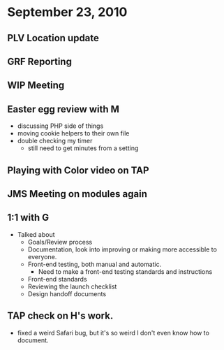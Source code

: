 # September 23, 2010

## PLV Location update

## GRF Reporting

## WIP Meeting

## Easter egg review with M
- discussing PHP side of things
- moving cookie helpers to their own file
- double checking my timer
  - still need to get minutes from a setting

## Playing with Color video on TAP

## JMS Meeting on modules again

## 1:1 with G
- Talked about
  - Goals/Review process
  - Documentation, look into improving or making more accessible to everyone.
  - Front-end testing, both manual and automatic. 
    - Need to make a front-end testing standards and instructions
  - Front-end standards
  - Reviewing the launch checklist
  - Design handoff documents

## TAP check on H's work. 
- fixed a weird Safari bug, but it's so weird I don't even know how to document.